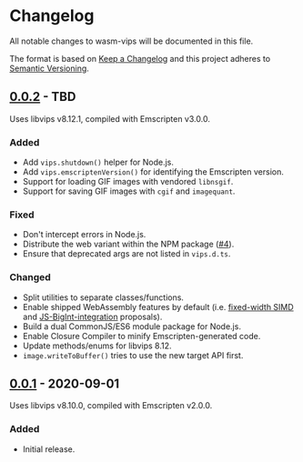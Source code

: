# Changelog
All notable changes to wasm-vips will be documented in this file.

The format is based on [Keep a Changelog](https://keepachangelog.com/en/1.0.0/) and this project adheres to [Semantic Versioning](https://semver.org/spec/v2.0.0.html).

## [0.0.2] - TBD
Uses libvips v8.12.1, compiled with Emscripten v3.0.0.

### Added
- Add `vips.shutdown()` helper for Node.js.
- Add `vips.emscriptenVersion()` for identifying the Emscripten version.
- Support for loading GIF images with vendored `libnsgif`.
- Support for saving GIF images with `cgif` and `imagequant`.

### Fixed
- Don't intercept errors in Node.js.
- Distribute the web variant within the NPM package ([#4](https://github.com/kleisauke/wasm-vips/issues/4)).
- Ensure that deprecated args are not listed in `vips.d.ts`.

### Changed
- Split utilities to separate classes/functions.
- Enable shipped WebAssembly features by default (i.e. [fixed-width SIMD](https://github.com/webassembly/simd) and [JS-BigInt-integration](https://github.com/WebAssembly/JS-BigInt-integration) proposals).
- Build a dual CommonJS/ES6 module package for Node.js.
- Enable Closure Compiler to minify Emscripten-generated code.
- Update methods/enums for libvips 8.12.
- `image.writeToBuffer()` tries to use the new target API first.

## [0.0.1] - 2020-09-01
Uses libvips v8.10.0, compiled with Emscripten v2.0.0.

### Added
- Initial release.

[0.0.2]: https://github.com/kleisauke/wasm-vips/compare/v0.0.1...v0.0.2
[0.0.1]: https://github.com/kleisauke/wasm-vips/releases/tag/v0.0.1
